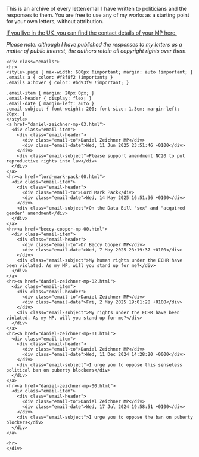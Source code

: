 This is an archive of every letter/email I have written to politicians
and the responses to them. You are free to use any of my works as a
starting point for your own letters, without attribution.

[If you live in the UK, you can find the contact details of your MP here.](https://members.parliament.uk/FindYourMP)

_Please note: although I have published the responses to my letters as a
matter of public interest, the authors retain all copyright rights over
them._

```{=html}
<div class="emails">
<hr>
<style>.page { max-width: 600px !important; margin: auto !important; }
.emails a { color: #f8f8f2 !important; }
.emails a:hover { color: #bd93f9 !important; }

.email-item { margin: 20px 0px; }
.email-header { display: flex; }
.email-date { margin-left: auto }
.email-subject { font-weight: 200; font-size: 1.3em; margin-left: 20px; }
</style>
<a href="daniel-zeichner-mp-03.html">
  <div class="email-item">
    <div class="email-header">
      <div class="email-to">Daniel Zeichner MP</div>
      <div class="email-date">Wed, 11 Jun 2025 23:51:46 +0100</div>
    </div>
    <div class="email-subject">Please support amendment NC20 to put reproductive rights into law</div>
  </div>
</a>
<hr><a href="lord-mark-pack-00.html">
  <div class="email-item">
    <div class="email-header">
      <div class="email-to">Lord Mark Pack</div>
      <div class="email-date">Wed, 14 May 2025 16:51:36 +0100</div>
    </div>
    <div class="email-subject">On the Data Bill "sex" and "acquired gender" amendment</div>
  </div>
</a>
<hr><a href="beccy-cooper-mp-00.html">
  <div class="email-item">
    <div class="email-header">
      <div class="email-to">Dr Beccy Cooper MP</div>
      <div class="email-date">Wed, 7 May 2025 23:19:37 +0100</div>
    </div>
    <div class="email-subject">My human rights under the ECHR have been violated. As my MP, will you stand up for me?</div>
  </div>
</a>
<hr><a href="daniel-zeichner-mp-02.html">
  <div class="email-item">
    <div class="email-header">
      <div class="email-to">Daniel Zeichner MP</div>
      <div class="email-date">Fri, 2 May 2025 19:01:28 +0100</div>
    </div>
    <div class="email-subject">My rights under the ECHR have been violated. As my MP, will you stand up for me?</div>
  </div>
</a>
<hr><a href="daniel-zeichner-mp-01.html">
  <div class="email-item">
    <div class="email-header">
      <div class="email-to">Daniel Zeichner MP</div>
      <div class="email-date">Wed, 11 Dec 2024 14:28:20 +0000</div>
    </div>
    <div class="email-subject">I urge you to oppose this senseless political ban on puberty blockers</div>
  </div>
</a>
<hr><a href="daniel-zeichner-mp-00.html">
  <div class="email-item">
    <div class="email-header">
      <div class="email-to">Daniel Zeichner MP</div>
      <div class="email-date">Wed, 17 Jul 2024 19:58:51 +0100</div>
    </div>
    <div class="email-subject">I urge you to oppose the ban on puberty blockers</div>
  </div>
</a>

<hr>
</div>
```
